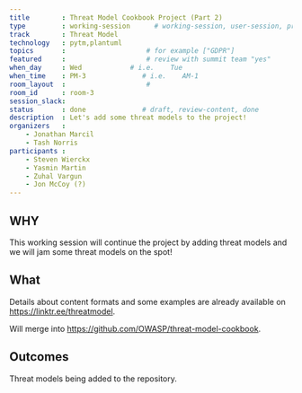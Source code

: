 ```yaml
---
title        : Threat Model Cookbook Project (Part 2)
type         : working-session      # working-session, user-session, product-session
track        : Threat Model
technology   : pytm,plantuml
topics       :                    # for example ["GDPR"]
featured     :                    # review with summit team "yes"
when_day     : Wed            # i.e.    Tue
when_time    : PM-3              # i.e.    AM-1
room_layout  :                    #
room_id      : room-3
session_slack: 
status       : done              # draft, review-content, done
description  : Let's add some threat models to the project!
organizers   :
    - Jonathan Marcil
    - Tash Norris
participants :
    - Steven Wierckx
    - Yasmin Martin 
    - Zuhal Vargun
    - Jon McCoy (?)
---
```

## WHY

This working session will continue the project by adding threat models and we will jam some threat models on the spot!

## What

Details about content formats and some examples are already available on https://linktr.ee/threatmodel.

Will merge into https://github.com/OWASP/threat-model-cookbook.


## Outcomes

Threat models being added to the repository.
